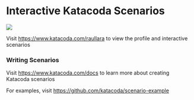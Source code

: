 # Interactive Katacoda Scenarios

[![](http://shields.katacoda.com/katacoda/raullara/count.svg)](https://www.katacoda.com/raullara "Get your profile on Katacoda.com")

Visit https://www.katacoda.com/raullara to view the profile and interactive scenarios

### Writing Scenarios
Visit https://www.katacoda.com/docs to learn more about creating Katacoda scenarios

For examples, visit https://github.com/katacoda/scenario-example

